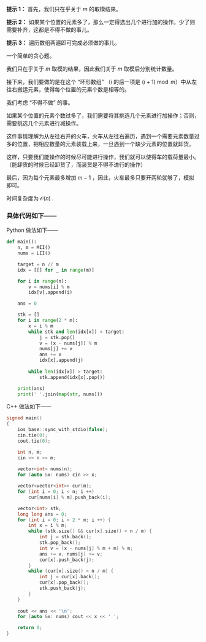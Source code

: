**提示 1：** 首先，我们只在乎关于 $m$ 的取模结果。

**提示 2：** 如果某个位置的元素多了，那么一定得选出几个进行加的操作。少了则需要补齐，这都是不得不做的事儿。

**提示 3：** 遍历数组两遍即可完成必须做的事儿。

一个简单的贪心题。

我们只在乎关于 $m$ 取模的结果，因此我们关于 $m$ 取模后分别统计数量。

接下来，我们要做的是在这个 “环形数组” （$i$ 的后一项是 $(i+1)\bmod m$）中从左往右搬运元素，使得每个位置的元素个数是相等的。

我们考虑 “不得不做” 的事。

如果某个位置的元素个数过多了，我们需要将其挑选几个元素进行加操作；否则，需要挑选几个元素进行减操作。

这件事情理解为从左往右开的火车，火车从左往右遍历，遇到一个需要元素数量过多的位置，把相应数量的元素装载上来，一旦遇到一个缺少元素的位置就卸货。

这样，只要我们能操作的时候尽可能进行操作，我们就可以使得车的载荷量最小。（能卸货的时候已经卸货了，而装货是不得不进行的操作）

最后，因为每个元素最多增加 $m-1$ ，因此，火车最多只要开两轮就够了，模拟即可。

时间复杂度为 $\mathcal{O}(n)$ .


### 具体代码如下——

Python 做法如下——

```Python []
def main():
    n, m = MII()
    nums = LII()

    target = n // m
    idx = [[] for _ in range(m)]

    for i in range(n):
        v = nums[i] % m
        idx[v].append(i)

    ans = 0

    stk = []
    for i in range(2 * m):
        x = i % m
        while stk and len(idx[x]) < target:
            j = stk.pop()
            v = (x - nums[j]) % m
            nums[j] += v
            ans += v
            idx[x].append(j)
        
        while len(idx[x]) > target:
            stk.append(idx[x].pop())

    print(ans)
    print(' '.join(map(str, nums)))
```

C++ 做法如下——

```cpp []
signed main()
{
    ios_base::sync_with_stdio(false);
    cin.tie(0);
    cout.tie(0);

    int n, m;
    cin >> n >> m;
    
    vector<int> nums(n);
    for (auto &x: nums) cin >> x;

    vector<vector<int>> cur(m);
    for (int i = 0; i < n; i ++)
        cur[nums[i] % m].push_back(i);

    vector<int> stk;
    long long ans = 0;
    for (int i = 0; i < 2 * m; i ++) {
        int x = i % m;
        while (stk.size() && cur[x].size() < n / m) {
            int j = stk.back();
            stk.pop_back();
            int v = (x - nums[j] % m + m) % m;
            ans += v, nums[j] += v;
            cur[x].push_back(j);
        }
        while (cur[x].size() > n / m) {
            int j = cur[x].back();
            cur[x].pop_back();
            stk.push_back(j);
        }
    }
    
    cout << ans << '\n';
    for (auto &x: nums) cout << x << ' ';

    return 0;
}
```